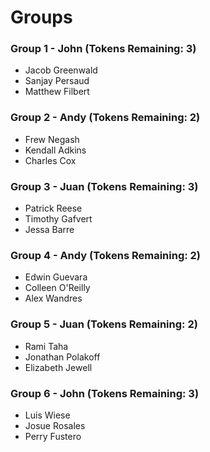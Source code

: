 # Groups

### Group 1 - John (Tokens Remaining: 3)
- Jacob Greenwald 
- Sanjay Persaud
- Matthew Filbert

### Group 2 - Andy (Tokens Remaining: 2)
- Frew Negash
- Kendall Adkins
- Charles Cox

### Group 3 - Juan (Tokens Remaining: 3)
- Patrick Reese
- Timothy Gafvert
- Jessa Barre

### Group 4 - Andy (Tokens Remaining: 2)
- Edwin Guevara
- Colleen O'Reilly
- Alex Wandres

### Group 5 - Juan (Tokens Remaining: 2)
- Rami Taha
- Jonathan Polakoff
- Elizabeth Jewell

### Group 6 - John (Tokens Remaining: 3)
- Luis Wiese
- Josue Rosales
- Perry Fustero
